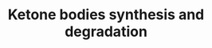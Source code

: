 ---
annotations:
- id: PW:0000776
  parent: classic metabolic pathway
  type: Pathway Ontology
  value: ketone bodies biosynthetic pathway
- id: PW:0000777
  parent: classic metabolic pathway
  type: Pathway Ontology
  value: ketone bodies degradation pathway
- id: PW:0000069
  parent: classic metabolic pathway
  type: Pathway Ontology
  value: ketone bodies metabolic pathway
authors:
- N.Reyes
- MaintBot
- Thomas
- Khanspers
- AdrienDefay
- Ddigles
- Evelo
- Egonw
- Eweitz
citedin:
- link: PMC8099445
description: 'Ketone bodies are three water-soluble compounds (acetoacetate, beta-hydroxybutyrate,
  and the spontaneous breakdown product of acetoacetate, acetone) that are produced
  as by-products when fatty acids are broken down for energy in the liver and kidney.
  They are used as a source of energy in the heart and brain. In the brain, they are
  a vital source of energy during fasting.  Source: [[wikipedia:Ketone_bodies|Wikipedia]]'
last-edited: 2021-05-18
ndex: 0c71df66-8b61-11eb-9e72-0ac135e8bacf
organisms:
- Homo sapiens
redirect_from:
- /index.php/Pathway:WP311
- /instance/WP311
- /instance/WP311_rr117180
revision: r117180
schema-jsonld:
- '@context': https://schema.org/
  '@id': https://wikipathways.github.io/pathways/WP311.html
  '@type': Dataset
  creator:
    '@type': Organization
    name: WikiPathways
  description: 'Ketone bodies are three water-soluble compounds (acetoacetate, beta-hydroxybutyrate,
    and the spontaneous breakdown product of acetoacetate, acetone) that are produced
    as by-products when fatty acids are broken down for energy in the liver and kidney.
    They are used as a source of energy in the heart and brain. In the brain, they
    are a vital source of energy during fasting.  Source: [[wikipedia:Ketone_bodies|Wikipedia]]'
  keywords:
  - 3-Hydroxy-3-methylglutaryl-CoA
  - 3-Hydroxy-butyrate
  - ACAT1
  - Acetoacetate
  - Acetoacetyl-CoA
  - Acetyl-CoA
  - BDH
  - HMGCL
  - HMGCS2
  - OXCT1
  license: CC0
  name: Ketone bodies synthesis and degradation
seo: CreativeWork
title: Ketone bodies synthesis and degradation
wpid: WP311
---